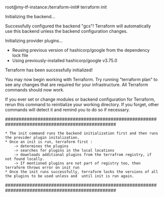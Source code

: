root@my-tf-instance:/terraform-init# terraform init

Initializing the backend...

Successfully configured the backend "gcs"! Terraform will automatically
use this backend unless the backend configuration changes.

Initializing provider plugins...
- Reusing previous version of hashicorp/google from the dependency lock file
- Using previously-installed hashicorp/google v3.75.0

Terraform has been successfully initialized!

You may now begin working with Terraform. Try running "terraform plan" to see
any changes that are required for your infrastructure. All Terraform commands
should now work.

If you ever set or change modules or backend configuration for Terraform,
rerun this command to reinitialize your working directory. If you forget, other
commands will detect it and remind you to do so if necessary.

#################################################################################################

	* The init command runs the backend initialization first and then runs the provider plugin initalization.
	* Once an init is run, terraform first : 
		-> determines the plugins
		-> searches for plugins in the local locations
		-> downloads additional plugins from the terrafrom registry, if not found locally.
		-> If mentioned plugins are not part of registry too, then terraform throws error on init run
	* Once the init runs successfully, terraform locks the versions of all the plugins to be used unless and  until init is run again.

#################################################################################################
